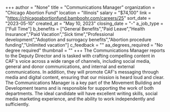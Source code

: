 +++
author = "None"
title = "Communications Manager"
organization = "Chicago Abortion Fund"
location = "Illinois"
salary = "$74,100"
link = "https://chicagoabortionfund.bamboohr.com/careers/25"
sort_date = "2023-05-10"
created_at = "May 10, 2023"
closing_date = "-"
a_job_type = ["Full Time"]
b_benefits = ["General Benefits","Paid Leave","Health Insurance","Paid Vacation","Sick time","Professional development","Adoption and surrogacy benefits","Abortion procedure funding","Unlimited vacation"]
c_feedback = ""
aa_degrees_required = "No degree required"
thumbnail = ""
+++
The Communications Manager reports to the Deputy Director and is tasked with crafting compelling content in CAF's voice across a wide range of channels, including social media, general and donor communications, and internal and external communications. In addition, they will promote CAF's messaging through media and digital content, ensuring that our mission is heard loud and clear. The Communications Manager is a key part of the Movement Building and Development teams and is responsible for supporting the work of both departments. The ideal candidate will have excellent writing skills, social media marketing experience, and the ability to work independently and sufficiently.
